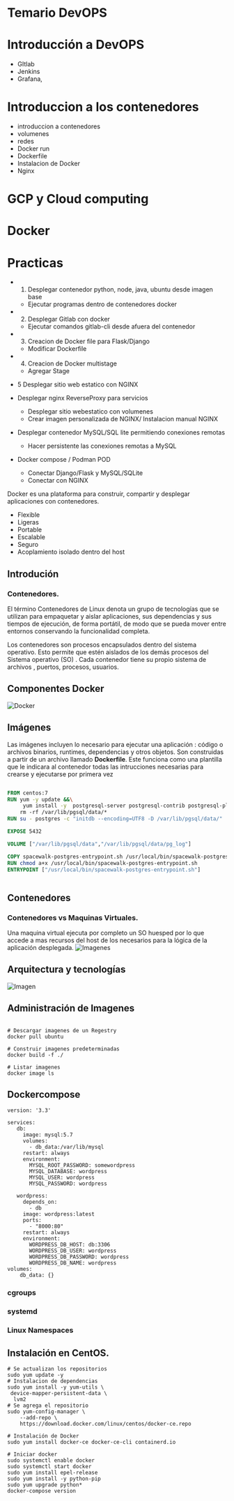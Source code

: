 # Temario DevOPS

# Introducción a DevOPS
- GItlab
- Jenkins
- Grafana, 
# Introduccion a los contenedores
- introduccion a contenedores
- volumenes
- redes
- Docker run 
- Dockerfile
- Instalacion de Docker 
-  Nginx 

# GCP y Cloud computing

# Docker

# Practicas
- 1. Desplegar contenedor python, node, java, ubuntu desde imagen base
	- Ejecutar programas dentro de contenedores docker 
	
- 2. Desplegar Gitlab con docker 
	-  Ejecutar comandos gitlab-cli desde afuera del contenedor 
	
- 3. Creacion de Docker file para Flask/Django
	-  Modificar Dockerfile

- 4.  Creacion de Docker multistage 
	-  Agregar Stage
- 5  Desplegar sitio web estatico con NGINX
-  Desplegar nginx ReverseProxy para servicios
	- Desplegar sitio webestatico  con volumenes
	- Crear imagen personalizada de NGINX/ Instalacion manual NGINX 

- Desplegar contenedor MySQL/SQL lite permitiendo conexiones remotas
	- Hacer persistente las conexiones remotas a MySQL

- Docker compose / Podman POD
	- Conectar Django/Flask y MySQL/SQLite
	- Conectar con NGINX 

Docker es una plataforma para construir, compartir y desplegar aplicaciones con contenedores. 
- Flexible
- Ligeras
- Portable 
- Escalable 
- Seguro
- Acoplamiento isolado dentro del host

## Introdución 

### Contenedores. 
El término Contenedores de Linux denota un grupo de tecnologías que se utilizan para empaquetar y aislar aplicaciones, sus dependencias y sus tiempos de ejecución, de forma portátil, de modo que se pueda mover entre entornos conservando la funcionalidad completa.

Los contenedores son procesos encapsulados dentro del sistema operativo. Esto permite que estén aislados de los demás procesos del Sistema operativo (SO) . Cada contenedor tiene su propio sistema de archivos , puertos, procesos, usuarios.


## Componentes Docker  

![Docker](http://www.arquitectoit.com/images/dockers/arquitectura-docker.jpg) 


##  Imágenes

Las imágenes incluyen lo necesario para ejecutar una aplicación : código o archivos binarios, runtimes, dependencias y otros objetos. 
Son construidas a partir de un archivo llamado **Dockerfile**. Este funciona como una plantilla que le indicara al contenedor todas las intrucciones necesarias para crearse y ejecutarse por primera vez  

``` dockerfile

FROM centos:7
RUN yum -y update &&\
	 yum install -y  postgresql-server postgresql-contrib postgresql-plpython postgresql-pltcl &&\ 
	rm -rf /var/lib/pgsql/data/*
RUN su - postgres -c "initdb --encoding=UTF8 -D /var/lib/pgsql/data/"

EXPOSE 5432

VOLUME ["/var/lib/pgsql/data","/var/lib/pgsql/data/pg_log"]

COPY spacewalk-postgres-entrypoint.sh /usr/local/bin/spacewalk-postgres-entrypoint.sh
RUN chmod a+x /usr/local/bin/spacewalk-postgres-entrypoint.sh
ENTRYPOINT ["/usr/local/bin/spacewalk-postgres-entrypoint.sh"]
 
```
## Contenedores 

### Contenedores vs Maquinas Virtuales. 
Una maquina virtual ejecuta por completo un SO huesped por lo que accede a mas recursos del host de los necesarios para la lógica de la aplicación desplegada. 
![Imagenes](https://docs.docker.com/images/Container%402x.png)

## Arquitectura y tecnologías
![Imagen](https://www.docker.com/sites/default/files/d8/styles/large/public/2018-11/Docker-Website-2018-Diagrams-071918-V5_a-Docker-Engine-page-first-panel.png?itok=TFiL1wtt)


## Administración de Imagenes
```console 

# Descargar imagenes de un Regestry 
docker pull ubuntu 

# Construir imagenes predeterminadas
docker build -f ./  

# Listar imagenes 
docker image ls 

``` 
## Dockercompose

```
version: '3.3'

services:
   db:
     image: mysql:5.7
     volumes:
       - db_data:/var/lib/mysql
     restart: always
     environment:
       MYSQL_ROOT_PASSWORD: somewordpress
       MYSQL_DATABASE: wordpress
       MYSQL_USER: wordpress
       MYSQL_PASSWORD: wordpress

   wordpress:
     depends_on:
       - db
     image: wordpress:latest
     ports:
       - "8000:80"
     restart: always
     environment:
       WORDPRESS_DB_HOST: db:3306
       WORDPRESS_DB_USER: wordpress
       WORDPRESS_DB_PASSWORD: wordpress
       WORDPRESS_DB_NAME: wordpress
volumes:
    db_data: {}

```

### cgroups
### systemd

### Linux Namespaces

## Instalación en CentOS.
```
# Se actualizan los repositorios
sudo yum update -y
# Instalacion de dependencias
sudo yum install -y yum-utils \
 device-mapper-persistent-data \
  lvm2
# Se agrega el repositorio 
sudo yum-config-manager \
    --add-repo \
    https://download.docker.com/linux/centos/docker-ce.repo

# Instalación de Docker
sudo yum install docker-ce docker-ce-cli containerd.io

# Iniciar docker
sudo systemctl enable docker
sudo systemctl start docker
sudo yum install epel-release
sudo yum install -y python-pip
sudo yum upgrade python*
docker-compose version
```


  

<!--stackedit_data:
eyJoaXN0b3J5IjpbMTY2ODgzNjM0OCwxMzg4MDk4ODgxLC0xND
YxMjMxNjMwLDE1ODUxMTQ5NDQsLTEzNDk0OTI3NTQsMTY4NzE4
MzE4OCw3NjM0NzA5NTUsMTAwNDUwNTE3NywxMTI0MjI1OTUsLT
MxOTQ1NjUzNywtMTI4NTE3OTc2NSwxOTU4NDE0MzUsLTU3OTA0
OTExMSwtMTQ4NTI1MTQwNiwtMTgyNTIwNzc3N119
-->